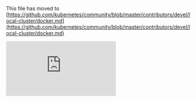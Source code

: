 This file has moved to [https://github.com/kubernetes/community/blob/master/contributors/devel/local-cluster/docker.md](https://github.com/kubernetes/community/blob/master/contributors/devel/local-cluster/docker.md)


<!-- BEGIN MUNGE: GENERATED_ANALYTICS -->
[![Analytics](https://kubernetes-site.appspot.com/UA-36037335-10/GitHub/docs/getting-started-guides/docker.md?pixel)]()
<!-- END MUNGE: GENERATED_ANALYTICS -->
